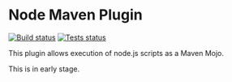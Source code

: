 # Node Maven Plugin

[![Build status](https://ci.appveyor.com/api/projects/status/5psggj2ry31j3hnb?svg=true)](https://ci.appveyor.com/project/orion78fr/nodeMavenPlugin)
[![Tests status](https://img.shields.io/appveyor/tests/orion78fr/nodeMavenPlugin.svg)](https://ci.appveyor.com/project/orion78fr/nodeMavenPlugin/build/tests)

This plugin allows execution of node.js scripts as a Maven Mojo.

This is in early stage.

